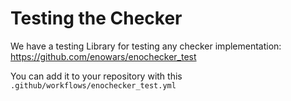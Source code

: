 # Testing the Checker

We have a testing Library for testing any checker implementation: https://github.com/enowars/enochecker_test

You can add it to your repository with this `.github/workflows/enochecker_test.yml`

